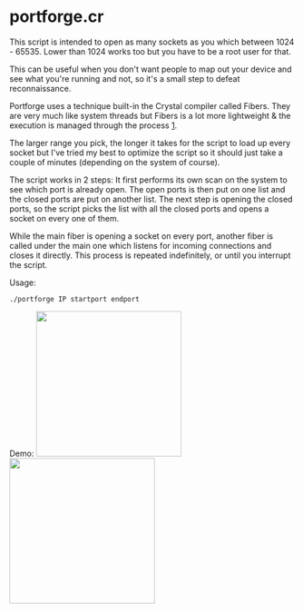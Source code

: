 # portforge.cr
This script is intended to open as many sockets as you which between 1024 - 65535.
Lower than 1024 works too but you have to be a root user for that.

This can be useful when you don't want people to map out your device
and see what you're running and not, so it's a small step to defeat reconnaissance.

Portforge uses a technique built-in the Crystal compiler called Fibers.
They are very much like system threads but Fibers is a lot more lightweight
& the execution is managed through the process [1](https://crystal-lang.org/docs/guides/concurrency.html).

The larger range you pick, the longer it takes for the script to
load up every socket but I've tried my best to optimize the script
so it should just take a couple of minutes (depending on the system of course).

The script works in 2 steps:
It first performs its own scan on the system to see which port is already open.
The open ports is then put on one list and the closed ports are put on another list.
The next step is opening the closed ports, so the script picks the list with all the closed
ports and opens a socket on every one of them.

While the main fiber is opening a socket on every port,
another fiber is called under the main one which listens for incoming connections and closes it directly.
This process is repeated indefinitely, or until you interrupt the script.

Usage:
```
./portforge IP startport endport
```
Demo:
<img src="https://raw.githubusercontent.com/Beyarz/portforge.cr/master/demo.png" height="256" width="256" />
<img src="https://raw.githubusercontent.com/Beyarz/portforge.cr/master/result.png" height="256" width="256" />

